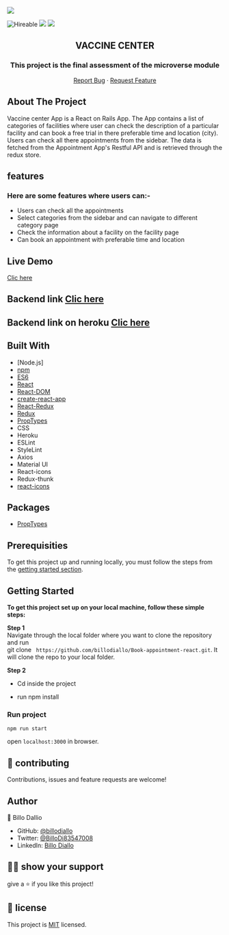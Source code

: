 ![](https://img.shields.io/badge/Microverse-blueviolet)

![Hireable](https://img.shields.io/badge/Hireable-yes-success) ![](https://img.shields.io/badge/Mobile--responsive-yes-green) ![](https://img.shields.io/badge/-Microverse%20projects-blueviolet)

  <h2 align="center">VACCINE CENTER</h2>
  <h3 align="center"> This project is the final assessment of the microverse module </h3>

  <p align="center">
    <a href="https://github.com/billodiallo/Book-appointment-react.git">Report Bug</a>
    · 
    <a href="https://github.com/billodiallo/Book-appointment-react/issues/2">Request Feature</a>
  </p>
</p>

<!-- ABOUT THE PROJECT -->
## About The Project

Vaccine center  App is a React on Rails App. The App contains a list of categories of facilities where user can check the description of a particular facility and can book a free trial in there preferable time and location (city). Users can check all there appointments from the sidebar.
The data is fetched from the Appointment App's Restful API and is retrieved through the redux store.

## features

### Here are some features where users can:-
- Users can check all the appointments
- Select categories from the sidebar and can navigate to different category page
- Check the information about a facility on the facility page
- Can book an appointment with preferable time and location

## Live Demo 

[Clic here]()
## Backend link [Clic here](https://github.com/billodiallo/Book_an_appointment)
## Backend link on heroku [Clic here](https://billo-appointment-app.herokuapp.com/)


## Built With

- [Node.js]
- [npm](https://www.npmjs.com/)
- [ES6](http://es6-features.org/) 
- [React](https://reactjs.org/)
- [React-DOM](https://reactjs.org/docs/react-dom.html)
- [create-react-app](https://github.com/facebook/create-react-app)
- [React-Redux](https://github.com/reduxjs/react-redux)
- [Redux](https://github.com/reduxjs/redux)
- [PropTypes](https://www.npmjs.com/package/prop-types)
- CSS
- Heroku
- ESLint
- StyleLint
- Axios
- Material UI
- React-icons
- Redux-thunk
- [react-icons](https://www.npmjs.com/package/react-icons)


## Packages
- [PropTypes](https://www.npmjs.com/package/prop-types)

## Prerequisities

To get this project up and running locally, you must follow the steps from the [getting started section](#getting-started).

## Getting Started

**To get this project set up on your local machine, follow these simple steps:**

**Step 1**<br>
Navigate through the local folder where you want to clone the repository and run<br>
git clone ` https://github.com/billodiallo/Book-appointment-react.git`. It will clone the repo to your local folder.<br>

**Step 2**<br>
- Cd inside the project

- run npm install

### Run project 

`` npm run start ``

open ```localhost:3000``` in browser. 



## 🤝 contributing

Contributions, issues and feature requests are welcome!

## Author

👤 Billo Dallio

- GitHub: [@billodiallo](https://github.com/billodiallo)
- Twitter: [@BilloDi83547008](https://twitter.com/BilloDi83547008)
- LinkedIn: [Billo Diallo](https://www.linkedin.com/in/mabillodiallo/)

## 🙋‍♂ show your support

give a ⭐️ if you like this project!

## 📝 license



This project is [MIT](LICENSE) licensed.

